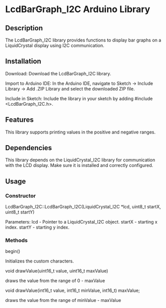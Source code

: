 
# LcdBarGraph_I2C Arduino Library
## Description
The LcdBarGraph_I2C library provides functions to display bar graphs on a LiquidCrystal display using I2C communication. 

## Installation
Download: Download the LcdBarGraph_I2C library.

Import to Arduino IDE: In the Arduino IDE, navigate to Sketch -> Include Library -> Add .ZIP Library and select the downloaded ZIP file.

Include in Sketch: Include the library in your sketch by adding #include <LcdBarGraph_I2C.h>.

## Features
This library supports printing values in the positive and negative ranges.

## Dependencies
This library depends on the LiquidCrystal_I2C library for communication with the LCD display. Make sure it is installed and correctly configured.
## Usage

### Constructor
LcdBarGraph_I2C::LcdBarGraph_I2C(LiquidCrystal_I2C *lcd, uint8_t startX, uint8_t startY)

Parameters: lcd - Pointer to a LiquidCrystal_I2C object.
            startX - starting x index.
            startY - starting y index.

### Methods
begin()

 Initializes the custom characters.

void drawValue(uint16_t value, uint16_t maxValue)

 draws the value from the range of 0 - maxValue

void drawValue(int16_t value, int16_t minValue, int16_t) maxValue;

 draws the value from the range of minValue - maxValue

